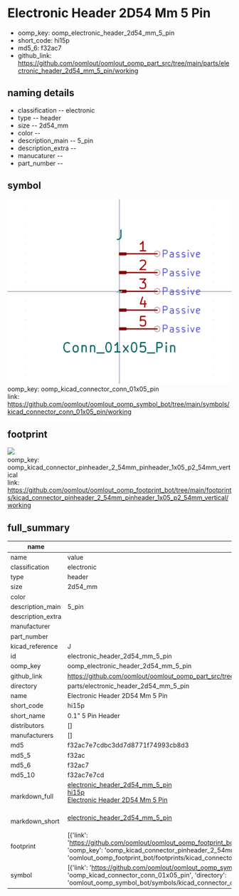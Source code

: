 # Electronic Header 2D54 Mm 5 Pin

  
* oomp_key: oomp_electronic_header_2d54_mm_5_pin 
* short_code: hi15p
* md5_6: f32ac7  
* github_link: https://github.com/oomlout/oomlout_oomp_part_src/tree/main/parts/electronic_header_2d54_mm_5_pin/working  
## naming details
* classification -- electronic
* type -- header
* size -- 2d54_mm
* color -- 
* description_main -- 5_pin
* description_extra -- 
* manucaturer -- 
* part_number -- 



## symbol

![](symbol/0/working/working_600.png)  
oomp_key: oomp_kicad_connector_conn_01x05_pin  
link: https://github.com/oomlout/oomlout_oomp_symbol_bot/tree/main/symbols/kicad_connector_conn_01x05_pin/working  

## footprint

![](footprint/0/working/working_600.png)  
oomp_key: oomp_kicad_connector_pinheader_2_54mm_pinheader_1x05_p2_54mm_vertical  
link: https://github.com/oomlout/oomlout_oomp_footprint_bot/tree/main/footprints/kicad_connector_pinheader_2_54mm_pinheader_1x05_p2_54mm_vertical/working  

## full_summary
| name | value | 
| --- | --- | 
| name | value | 
| classification | electronic | 
| type | header | 
| size | 2d54_mm | 
| color |  | 
| description_main | 5_pin | 
| description_extra |  | 
| manufacturer |  | 
| part_number |  | 
| kicad_reference | J | 
| id | electronic_header_2d54_mm_5_pin | 
| oomp_key | oomp_electronic_header_2d54_mm_5_pin | 
| github_link | https://github.com/oomlout/oomlout_oomp_part_src/tree/main/parts/electronic_header_2d54_mm_5_pin/working | 
| directory | parts/electronic_header_2d54_mm_5_pin | 
| name | Electronic Header 2D54 Mm 5 Pin | 
| short_code | hi15p | 
| short_name | 0.1" 5 Pin Header | 
| distributors | [] | 
| manufacturers | [] | 
| md5 | f32ac7e7cdbc3dd7d8771f74993cb8d3 | 
| md5_5 | f32ac | 
| md5_6 | f32ac7 | 
| md5_10 | f32ac7e7cd | 
| markdown_full | [electronic_header_2d54_mm_5_pin](https://github.com/oomlout/oomlout_oomp_part_src/tree/main/parts/electronic_header_2d54_mm_5_pin/working)<br>[hi15p](https://github.com/oomlout/oomlout_oomp_part_src/tree/main/parts/electronic_header_2d54_mm_5_pin/working)<br>[Electronic Header 2D54 Mm 5 Pin](https://github.com/oomlout/oomlout_oomp_part_src/tree/main/parts/electronic_header_2d54_mm_5_pin/working)<br><br> | 
| markdown_short | [electronic_header_2d54_mm_5_pin](https://github.com/oomlout/oomlout_oomp_part_src/tree/main/parts/electronic_header_2d54_mm_5_pin/working)<br><br> | 
| footprint | [{'link': 'https://github.com/oomlout/oomlout_oomp_footprint_bot/tree/main/foootprntss/kicad_connector_pinheader_2_54mm_pinheader_1x05_p2_54mm_vertical', 'oomp_key': 'oomp_kicad_connector_pinheader_2_54mm_pinheader_1x05_p2_54mm_vertical', 'directory': 'oomlout_oomp_footprint_bot/footprints/kicad_connector_pinheader_2_54mm_pinheader_1x05_p2_54mm_vertical//working/working.kicad_mod'}] | 
| symbol | [{'link': 'https://github.com/oomlout/oomlout_oomp_symbol_bot/tree/main/symbols/kicad_connector_conn_01x05_pin', 'oomp_key': 'oomp_kicad_connector_conn_01x05_pin', 'directory': 'oomlout_oomp_symbol_bot/symbols/kicad_connector_conn_01x05_pin//working/working.kicad_sym'}] | 
